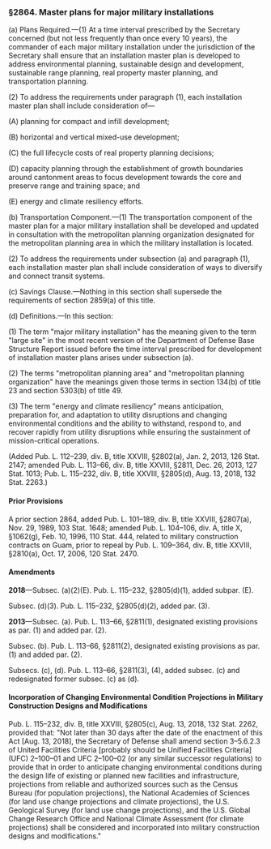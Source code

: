 ### §2864. Master plans for major military installations ###

(a) Plans Required.—(1) At a time interval prescribed by the Secretary concerned (but not less frequently than once every 10 years), the commander of each major military installation under the jurisdiction of the Secretary shall ensure that an installation master plan is developed to address environmental planning, sustainable design and development, sustainable range planning, real property master planning, and transportation planning.

(2) To address the requirements under paragraph (1), each installation master plan shall include consideration of—

(A) planning for compact and infill development;

(B) horizontal and vertical mixed-use development;

(C) the full lifecycle costs of real property planning decisions;

(D) capacity planning through the establishment of growth boundaries around cantonment areas to focus development towards the core and preserve range and training space; and

(E) energy and climate resiliency efforts.

(b) Transportation Component.—(1) The transportation component of the master plan for a major military installation shall be developed and updated in consultation with the metropolitan planning organization designated for the metropolitan planning area in which the military installation is located.

(2) To address the requirements under subsection (a) and paragraph (1), each installation master plan shall include consideration of ways to diversify and connect transit systems.

(c) Savings Clause.—Nothing in this section shall supersede the requirements of section 2859(a) of this title.

(d) Definitions.—In this section:

(1) The term "major military installation" has the meaning given to the term "large site" in the most recent version of the Department of Defense Base Structure Report issued before the time interval prescribed for development of installation master plans arises under subsection (a).

(2) The terms "metropolitan planning area" and "metropolitan planning organization" have the meanings given those terms in section 134(b) of title 23 and section 5303(b) of title 49.

(3) The term "energy and climate resiliency" means anticipation, preparation for, and adaptation to utility disruptions and changing environmental conditions and the ability to withstand, respond to, and recover rapidly from utility disruptions while ensuring the sustainment of mission-critical operations.

(Added Pub. L. 112–239, div. B, title XXVIII, §2802(a), Jan. 2, 2013, 126 Stat. 2147; amended Pub. L. 113–66, div. B, title XXVIII, §2811, Dec. 26, 2013, 127 Stat. 1013; Pub. L. 115–232, div. B, title XXVIII, §2805(d), Aug. 13, 2018, 132 Stat. 2263.)

#### Prior Provisions ####

A prior section 2864, added Pub. L. 101–189, div. B, title XXVIII, §2807(a), Nov. 29, 1989, 103 Stat. 1648; amended Pub. L. 104–106, div. A, title X, §1062(g), Feb. 10, 1996, 110 Stat. 444, related to military construction contracts on Guam, prior to repeal by Pub. L. 109–364, div. B, title XXVIII, §2810(a), Oct. 17, 2006, 120 Stat. 2470.

#### Amendments ####

**2018**—Subsec. (a)(2)(E). Pub. L. 115–232, §2805(d)(1), added subpar. (E).

Subsec. (d)(3). Pub. L. 115–232, §2805(d)(2), added par. (3).

**2013**—Subsec. (a). Pub. L. 113–66, §2811(1), designated existing provisions as par. (1) and added par. (2).

Subsec. (b). Pub. L. 113–66, §2811(2), designated existing provisions as par. (1) and added par. (2).

Subsecs. (c), (d). Pub. L. 113–66, §2811(3), (4), added subsec. (c) and redesignated former subsec. (c) as (d).

#### Incorporation of Changing Environmental Condition Projections in Military Construction Designs and Modifications ####

Pub. L. 115–232, div. B, title XXVIII, §2805(c), Aug. 13, 2018, 132 Stat. 2262, provided that: "Not later than 30 days after the date of the enactment of this Act [Aug. 13, 2018], the Secretary of Defense shall amend section 3–5.6.2.3 of United Facilities Criteria [probably should be Unified Facilities Criteria] (UFC) 2–100–01 and UFC 2–100–02 (or any similar successor regulations) to provide that in order to anticipate changing environmental conditions during the design life of existing or planned new facilities and infrastructure, projections from reliable and authorized sources such as the Census Bureau (for population projections), the National Academies of Sciences (for land use change projections and climate projections), the U.S. Geological Survey (for land use change projections), and the U.S. Global Change Research Office and National Climate Assessment (for climate projections) shall be considered and incorporated into military construction designs and modifications."